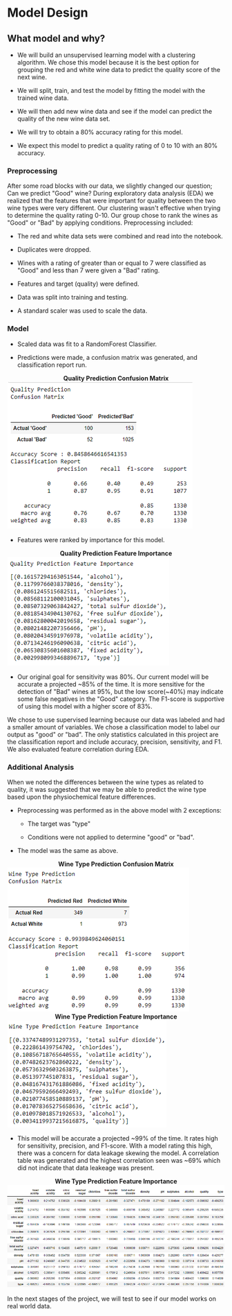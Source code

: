 # Model Design

## What model and why?

* We will build an unsupervised learning model with a clustering algorithm.  We chose this model because it is the best option for grouping the red and white wine data to predict the quality score of the next wine.

* We will split, train, and test the model by fitting the model with the trained wine data.

* We will then add new wine data and see if the model can predict the quality of the new wine data set.

* We will try to obtain a 80% accuracy rating for this model.

* We expect this model to predict a quality rating of 0 to 10 with an 80% accuracy.


### Preprocessing

After some road blocks with our data, we slightly changed our question; Can we predict "Good" wine?  During exploratory data analysis (EDA) we realized that the features that were important for quality between the two wine types were very different.  Our clustering wasn't effective when trying to determine the quality rating 0-10.  Our group chose to rank the wines as "Good" or "Bad" by applying conditions.  Preprocessing included:

* The red and white data sets were combined and read into the notebook.

* Duplicates were dropped.

* Wines with a rating of greater than or equal to 7 were classified as "Good" and less than 7 were given a "Bad" rating.

* Features and target (quality) were defined.

* Data was split into training and testing.

* A standard scaler was used to scale the data.

### Model

* Scaled data was fit to a RandomForest Classifier.

* Predictions were made, a confusion matrix was generated, and classification report run.

<figcaption align = "center"><b>Quality Prediction Confusion Matrix</b></figcaption><img src="images/quality_metrics.png" >

* Features were ranked by importance for this model.

<figcaption align = "center"><b>Quality Prediction Feature Importance</b></figcaption><img src="images/quality_features.png" >

* Our original goal for sensitivity was 80%.  Our current model will be accurate a projected ~85% of the time.  It is more sensitive for the detection of "Bad" wines at 95%, but the low score(~40%) may indicate some false negatives in the "Good" category.  The F1-score is supportive of using this model with a higher score of 83%.

We chose to use supervised learning because our data was labeled and had a smaller amount of variables.  We chose a classification model to label our output as "good" or "bad".  The only statistics calculated in this project are the classification report and include accuracy, precision, sensitivity, and F1. We also evaluated feature correlation during EDA.

### Additional Analysis

When we noted the differences between the wine types as related to quality, it was suggested that we may be able to predict the wine type based upon the physiochemical feature differences.

* Preprocessing was performed as in the above model with 2 exceptions:

  * The target was "type"

  * Conditions were not applied to determine "good" or "bad".

* The model was the same as above. 

<figcaption align = "center"><b>Wine Type Prediction Confusion Matrix</b></figcaption><img src="images/type_metrics.png" >

<figcaption align = "center"><b>Wine Type Prediction Feature Importance</b></figcaption><img src="images/type_features.png" >

* This model will be accurate a projected ~99% of the time.  It rates high for sensitivity, precision, and F1-score. With a model rating this high, there was a concern for data leakage skewing the model.  A correlation table was generated and the highest correlation seen was ~69% which did not indicate that data leakeage was present.

<figcaption align = "center"><b>Wine Type Prediction Feature Importance</b></figcaption><img src="images/type_corr.png" >

In the next stages of the project, we will test to see if our model works on real world data.